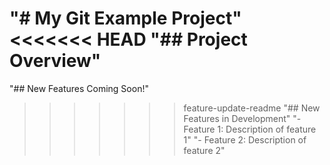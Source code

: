 "# My Git Example Project" 
<<<<<<< HEAD
"## Project Overview" 
=======
"## New Features Coming Soon!" 
>>>>>>> feature-update-readme
"## New Features in Development" 
"- Feature 1: Description of feature 1" 
"- Feature 2: Description of feature 2" 
